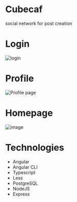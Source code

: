 # Cubecaf

social network for post creation

# Login

![login](https://github.com/user-attachments/assets/f10eda9d-9631-46e3-b5df-800d366b2aa6)

# Profile

![Profile page](https://github.com/user-attachments/assets/dd9fdf1f-c48f-4bd2-801f-0124f18804fa)

# Homepage

![image](https://github.com/user-attachments/assets/6f64d7b9-e7a4-4f9c-b5c5-245a791d2e06)

# Technologies

- Angular
- Angular CLI
- Typescript
- Less
- PostgreSQL
- NodeJS
- Express
